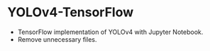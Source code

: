 # YOLOv4-TensorFlow

- TensorFlow implementation of YOLOv4 with Jupyter Notebook.
- Remove unnecessary files.

